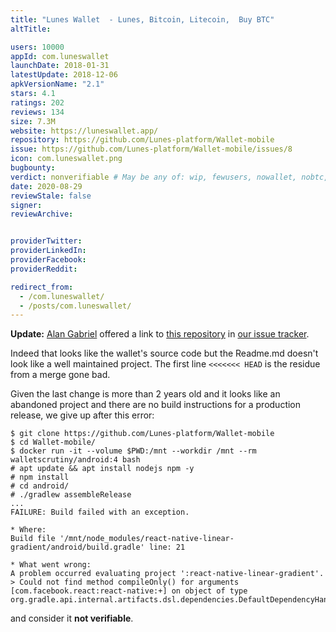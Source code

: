 ```yaml
---
title: "Lunes Wallet  - Lunes, Bitcoin, Litecoin,  Buy BTC"
altTitle: 

users: 10000
appId: com.luneswallet
launchDate: 2018-01-31
latestUpdate: 2018-12-06
apkVersionName: "2.1"
stars: 4.1
ratings: 202
reviews: 134
size: 7.3M
website: https://luneswallet.app/
repository: https://github.com/Lunes-platform/Wallet-mobile
issue: https://github.com/Lunes-platform/Wallet-mobile/issues/8
icon: com.luneswallet.png
bugbounty: 
verdict: nonverifiable # May be any of: wip, fewusers, nowallet, nobtc, custodial, nosource, nonverifiable, reproducible, bounty, defunct
date: 2020-08-29
reviewStale: false
signer: 
reviewArchive:


providerTwitter: 
providerLinkedIn: 
providerFacebook: 
providerReddit: 

redirect_from:
  - /com.luneswallet/
  - /posts/com.luneswallet/
---
```



**Update:** [Alan Gabriel](https://gitlab.com/alangabriel) offered a link to
[this repository](https://github.com/Lunes-platform/Wallet-mobile) in
[our issue tracker](https://gitlab.com/walletscrutiny/walletScrutinyCom/-/issues/68#note_404231902).

Indeed that looks like the wallet's source code but the Readme.md doesn't look
like a well maintained project. The first line `<<<<<<< HEAD` is the residue
from a merge gone bad.

Given the last change is more than 2 years old and it looks like an abandoned
project and there are no build instructions for a production release, we give up
after this error:

```
$ git clone https://github.com/Lunes-platform/Wallet-mobile
$ cd Wallet-mobile/
$ docker run -it --volume $PWD:/mnt --workdir /mnt --rm walletscrutiny/android:4 bash
# apt update && apt install nodejs npm -y
# npm install
# cd android/
# ./gradlew assembleRelease
...
FAILURE: Build failed with an exception.

* Where:
Build file '/mnt/node_modules/react-native-linear-gradient/android/build.gradle' line: 21

* What went wrong:
A problem occurred evaluating project ':react-native-linear-gradient'.
> Could not find method compileOnly() for arguments [com.facebook.react:react-native:+] on object of type org.gradle.api.internal.artifacts.dsl.dependencies.DefaultDependencyHandler.
```

and consider it **not verifiable**.
